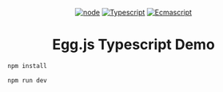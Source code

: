 <div align="center">

[![node](https://img.shields.io/badge/node->_v14-green.svg)](https://nodejs.org/en/)
[![Typescript](https://img.shields.io/badge/Typescript-4.0.0-green.svg)](https://www.typescriptlang.org/)
[![Ecmascript](https://img.shields.io/badge/Ecmascript-2020+-green.svg)](https://www.ecma-international.org/publications-and-standards/standards/ecma-262/)

  <h1>Egg.js Typescript Demo</h1>

</div>


```bash
npm install

npm run dev
```

